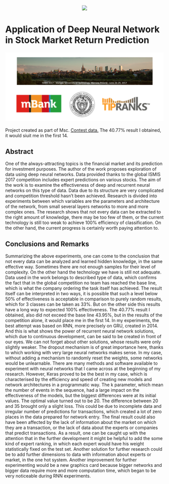 <h3 align="center">
  <img src="Resources/ICON3.png" width="300">
</h3>

# Application of Deep Neural Network in Stock Market Return Prediction

<h3 align="center">
  <img src="Resources/CompetitionImage.png" width="600">
</h3>

Project created as part of Msc. 
[Contest data.](https://knowledgepit.fedcsis.org/mod/page/view.php?id=1012)
The 40.77% result I obtained, it would siuit me in the first 14.

## Abstract

One of the always-attracting topics is the financial market and its prediction for investment purposes. The author of the work proposes exploration of data using deep neural networks. Data provided thanks to the global ISMIS 2017 competition includes expert predictions on various stocks. The aim of the work is to examine the effectiveness of deep and recurrent neural networks on this type of data. Data due to its structure are very complicated and competition threshold hasn’t been achieved. Research is divided into experiments between which variables are the parameters and architecture of the network, from small  several layers networks to more and more complex ones. The research shows that not every data can be extracted to the right amount of knowledge, there may be too few of them, or the current technology is still too weak to achieve 100% efficiency of classification. On the other hand, the current progress is certainly worth paying attention to.

## Conclusions and Remarks

Summarizing the above experiments, one can come to the conclusion that not every data  can be analyzed and learned hidden knowledge, in the same effective way. Sometimes there  are not enough samples for their level of complexity. On the other hand the technology we have is still not adequate.
Data used in the work belongs to described type of data, which confirms the fact that in the global competition no team has reached the base line, which is what the company ordering the task itself has achieved. The result itself can be interpreted in two ways, it is possible that such a level below 50% of effectiveness is acceptable in comparison to purely random results, which for 3 classes can be taken as 33%. But on the other side this results have a long way to expected 100% effectiveness.
The 40.77% result I obtained, also did not exceed the base line 43.95%, but in the results of the competition alone, it would place me in the first 14.
In my experiments, the best attempt was based on RNN, more precisely on GRU, created in 2014. And this is what shows the power of recurrent neural network solutions, which due to continuous development, can be said to be created in front of our eyes.
We can not forget about other solutions, whose results were only slightly weaker. The dropout mechanism is of great importance here, thanks to which working with very large neural networks makes sense. In my case, without adding a mechanism to randomly reset the weights, some networks would be unlearnable.
There are many methods and software available to experiment with neural networks that I came across at the beginning of my research. However, Keras proved to be the best in my case, which is characterised by the efficiency and speed of creating new models and network architectures in a programmatic way.
The k parameter, which mean the number of events in the sequence, had a large impact on the effectiveness of the models, but the biggest differences were at its initial values. The optimal value turned out to be 20. The difference between 20 and 35 brought only a slight loss. This could be due to incomplete data and irregular number of predictions for transactions, which created a lot of zero places in the data prepared for network entry.
The final result could also have been affected by the lack of information about the market on which they are a transaction, or the lack of data about the experts or companies that  predict transactions. As a result, one can be caught up with the attention that in the further development it might be helpful to add the some kind of expert ranking, in which each expert would have his weight statistically fixed on the test set.
Another solution for further research could be to add further dimensions to data with information about experts or market, in the one hot system.
Another improvement for further experimenting would be a new graphics card because bigger networks and bigger data require more and more computation time, which began to be very noticeable during RNN experiments.
